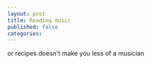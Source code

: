 ```yaml
---
layout: post
title: Reading music
published: false
categories:
---
```


or recipes doesn't make you less of a musician